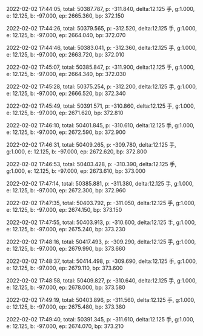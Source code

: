 2022-02-02 17:44:05, total: 50387.787, p: -311.840, delta:12.125 手, g:1.000, e: 12.125, b: -97.000, ep: 2665.360, bp: 372.150

2022-02-02 17:44:26, total: 50379.565, p: -312.520, delta:12.125 手, g:1.000, e: 12.125, b: -97.000, ep: 2664.040, bp: 372.070

2022-02-02 17:44:46, total: 50383.041, p: -312.360, delta:12.125 手, g:1.000, e: 12.125, b: -97.000, ep: 2663.720, bp: 372.010

2022-02-02 17:45:07, total: 50385.847, p: -311.900, delta:12.125 手, g:1.000, e: 12.125, b: -97.000, ep: 2664.340, bp: 372.030

2022-02-02 17:45:28, total: 50375.254, p: -312.200, delta:12.125 手, g:1.000, e: 12.125, b: -97.000, ep: 2666.520, bp: 372.340

2022-02-02 17:45:49, total: 50391.571, p: -310.860, delta:12.125 手, g:1.000, e: 12.125, b: -97.000, ep: 2671.620, bp: 372.810

2022-02-02 17:46:10, total: 50401.845, p: -310.610, delta:12.125 手, g:1.000, e: 12.125, b: -97.000, ep: 2672.590, bp: 372.900

2022-02-02 17:46:31, total: 50409.265, p: -309.780, delta:12.125 手, g:1.000, e: 12.125, b: -97.000, ep: 2672.620, bp: 372.800

2022-02-02 17:46:53, total: 50403.428, p: -310.390, delta:12.125 手, g:1.000, e: 12.125, b: -97.000, ep: 2673.610, bp: 373.000

2022-02-02 17:47:14, total: 50385.881, p: -311.380, delta:12.125 手, g:1.000, e: 12.125, b: -97.000, ep: 2672.300, bp: 372.960

2022-02-02 17:47:35, total: 50403.792, p: -311.050, delta:12.125 手, g:1.000, e: 12.125, b: -97.000, ep: 2674.150, bp: 373.150

2022-02-02 17:47:55, total: 50403.913, p: -310.600, delta:12.125 手, g:1.000, e: 12.125, b: -97.000, ep: 2675.240, bp: 373.230

2022-02-02 17:48:16, total: 50417.493, p: -309.290, delta:12.125 手, g:1.000, e: 12.125, b: -97.000, ep: 2679.990, bp: 373.660

2022-02-02 17:48:37, total: 50414.498, p: -309.690, delta:12.125 手, g:1.000, e: 12.125, b: -97.000, ep: 2679.110, bp: 373.600

2022-02-02 17:48:58, total: 50409.827, p: -310.640, delta:12.125 手, g:1.000, e: 12.125, b: -97.000, ep: 2678.000, bp: 373.580

2022-02-02 17:49:19, total: 50403.896, p: -311.560, delta:12.125 手, g:1.000, e: 12.125, b: -97.000, ep: 2675.480, bp: 373.380

2022-02-02 17:49:40, total: 50391.345, p: -311.610, delta:12.125 手, g:1.000, e: 12.125, b: -97.000, ep: 2674.070, bp: 373.210